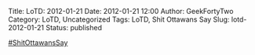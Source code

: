 Title: LoTD: 2012-01-21
Date: 2012-01-21 12:00
Author: GeekFortyTwo
Category: LoTD, Uncategorized
Tags: LoTD, Shit Ottawans Say
Slug: lotd-2012-01-21
Status: published

[\#ShitOttawansSay](http://www.apt613.ca/2012/01/20/the-best-of-shitottawanssay/)
